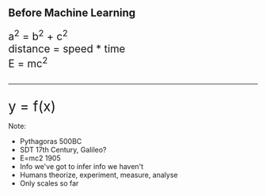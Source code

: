 ## Before Machine Learning

<div class="fragment" style="font-size: 1.5em">
a<sup>2</sup> = b<sup>2</sup> + c<sup>2</sup>
</div>

<div class="fragment" style="font-size: 1.5em">
distance = speed * time
</div>

<div class="fragment" style="font-size: 1.5em">
E = mc<sup>2</sup>
</div>

<div class="fragment" style="font-size: 2em">
<hr />
y = f(x)
</div>

Note:
- Pythagoras 500BC
- SDT 17th Century, Galileo?
- E=mc2 1905
- Info we've got to infer info we haven't
- Humans theorize, experiment, measure, analyse
- Only scales so far